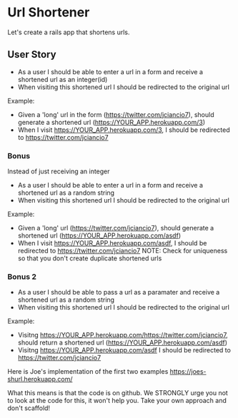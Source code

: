 # Url Shortener
Let's create a rails app that shortens urls.

## User Story
- As a user I should be able to enter a url in a form and receive a shortened url as an integer(id)
- When visiting this shortened url I should be redirected to the original url

Example:
- Given a 'long' url in the form (https://twitter.com/jciancio7), should generate a shortened url (https://YOUR_APP.herokuapp.com/3)
- When I visit https://YOUR_APP.herokuapp.com/3, I should be redirected to https://twitter.com/jciancio7

### Bonus
Instead of just receiving an integer
- As a user I should be able to enter a url in a form and receive a shortened url as a random string
- When visiting this shortened url I should be redirected to the original url

Example:
- Given a 'long' url (https://twitter.com/jciancio7), should generate a shortened url (https://YOUR_APP.herokuapp.com/asdf)
- When I visit https://YOUR_APP.herokuapp.com/asdf, I should be redirected to https://twitter.com/jciancio7
NOTE: Check for uniqueness so that you don't create duplicate shortened urls

### Bonus 2
- As a user I should be able to pass a url as a paramater and receive a shortened url as a random string
- When visiting this shortened url I should be redirected to the original url

Example:
- Visitng https://YOUR_APP.herokuapp.com/https://twitter.com/jciancio7, should return a shortened url (https://YOUR_APP.herokuapp.com/asdf)
- Visitng https://YOUR_APP.herokuapp.com/asdf I should be redirected to https://twitter.com/jciancio7

Here is Joe's implementation of the first two examples
https://joes-shurl.herokuapp.com/

What this means is that the code is on github. We STRONGLY urge you not to look at the code for this, it won't help you.
Take your own approach and don't scaffold!
